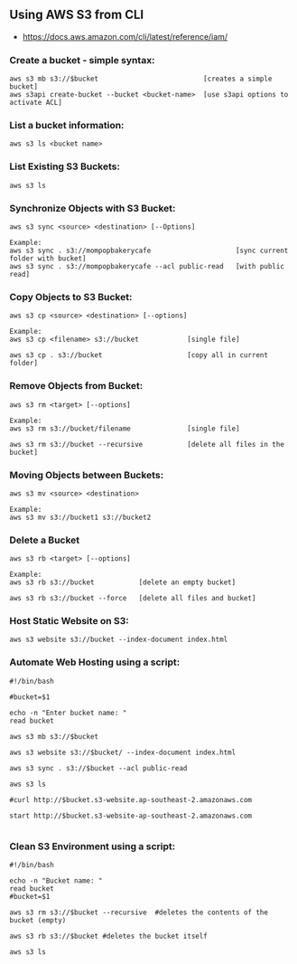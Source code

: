 ## Using AWS S3 from CLI

* https://docs.aws.amazon.com/cli/latest/reference/iam/

### Create a bucket - simple syntax:
```
aws s3 mb s3://$bucket  						[creates a simple bucket]
aws s3api create-bucket --bucket <bucket-name>  [use s3api options to activate ACL]

```

### List a bucket information:
```
aws s3 ls <bucket name>

```

### List Existing S3 Buckets:
```
aws s3 ls

```

### Synchronize Objects with S3 Bucket:
```
aws s3 sync <source> <destination> [--Options]

Example:
aws s3 sync . s3://mompopbakerycafe 					[sync current folder with bucket]
aws s3 sync . s3://mompopbakerycafe --acl public-read 	[with public read]

```

### Copy Objects to S3 Bucket:
```
aws s3 cp <source> <destination> [--options]

Example:
aws s3 cp <filename> s3://bucket			[single file]

aws s3 cp . s3://bucket 					[copy all in current folder]
```

### Remove Objects from Bucket:
```
aws s3 rm <target> [--options]

Example:
aws s3 rm s3://bucket/filename          	[single file]

aws s3 rm s3://bucket --recursive			[delete all files in the bucket]
```

### Moving Objects between Buckets:
```
aws s3 mv <source> <destination>

Example:
aws s3 mv s3://bucket1 s3://bucket2

```

### Delete a Bucket
```
aws s3 rb <target> [--options]

Example:
aws s3 rb s3://bucket    		[delete an empty bucket]

aws s3 rb s3://bucket --force 	[delete all files and bucket]
```

### Host Static Website on S3:
```
aws s3 website s3://bucket --index-document index.html

```

### Automate Web Hosting using a script:
```
#!/bin/bash

#bucket=$1

echo -n "Enter bucket name: "
read bucket

aws s3 mb s3://$bucket

aws s3 website s3://$bucket/ --index-document index.html

aws s3 sync . s3://$bucket --acl public-read

aws s3 ls

#curl http://$bucket.s3-website.ap-southeast-2.amazonaws.com

start http://$bucket.s3-website-ap-southeast-2.amazonaws.com


```


### Clean S3 Environment using a script:
```
#!/bin/bash

echo -n "Bucket name: "
read bucket
#bucket=$1

aws s3 rm s3://$bucket --recursive  #deletes the contents of the bucket (empty)

aws s3 rb s3://$bucket #deletes the bucket itself

aws s3 ls


```